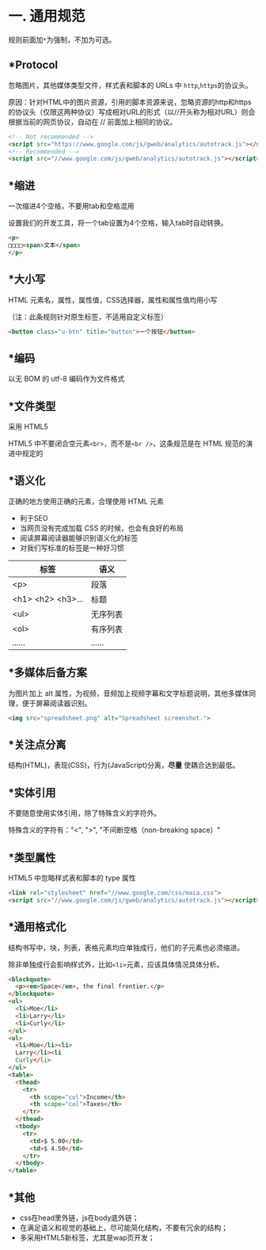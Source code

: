 # 一. 通用规范

规则前面加`*`为强制，不加为可选。

## \*Protocol
忽略图片，其他媒体类型文件，样式表和脚本的 URLs 中 `http`,`https`的协议头。

原因：针对HTML中的图片资源，引用的脚本资源来说，忽略资源的http和https的协议头（仅限这两种协议）写成相对URL的形式（以//开头称为相对URL）则会根据当前的网页协议，自动在 // 前面加上相同的协议。

```html
<!-- Not recommended -->
<script src="https://www.google.com/js/gweb/analytics/autotrack.js"></script>
<!-- Recommended -->
<script src="//www.google.com/js/gweb/analytics/autotrack.js"></script>
```

## \*缩进
一次缩进4个空格，不要用tab和空格混用

设置我们的开发工具，将一个tab设置为4个空格，输入tab时自动转换。

```html
<p>
□□□□<span>文本</span>
</p>
```

## \*大小写
HTML 元素名，属性，属性值，CSS选择器，属性和属性值均用小写

（注：此条规则针对原生标签，不适用自定义标签）

```html
<button class="u-btn" title="button">一个按钮</button>
```

## \*编码
以无 BOM 的 utf-8 编码作为文件格式

## \*文件类型
采用 HTML5

HTML5 中不要闭合空元素`<br>`，而不是`<br />`，这条规范是在 HTML 规范的演进中规定的

## \*语义化
正确的地方使用正确的元素，合理使用 HTML 元素

- 利于SEO
- 当网页没有完成加载 CSS 的时候，也会有良好的布局
- 阅读屏幕阅读器能够识别语义化的标签
- 对我们写标准的标签是一种好习惯

标签                                | 语义
---------------------------------   |---
&lt;p&gt;                           | 段落
&lt;h1&gt; &lt;h2&gt; &lt;h3&gt;... | 标题
&lt;ul&gt;                          | 无序列表
&lt;ol&gt;                          | 有序列表
......                              | ......


## \*多媒体后备方案
为图片加上 alt 属性，为视频，音频加上视频字幕和文字标题说明，其他多媒体同理，便于屏幕阅读器识别。

```html
<img src="spreadsheet.png" alt="Spreadsheet screenshot.">
```

## \*关注点分离
结构(HTML)，表现(CSS)，行为(JavaScript)分离，**尽量** 使耦合达到最低。

## \*实体引用
不要随意使用实体引用，除了特殊含义的字符外。

特殊含义的字符有："<", ">", "不间断空格（non-breaking space）"

## \*类型属性
HTML5 中忽略样式表和脚本的 type 属性

```html
<link rel="stylesheet" href="//www.google.com/css/maia.css">
<script src="//www.google.com/js/gweb/analytics/autotrack.js"></script>
```

## \*通用格式化
结构书写中，块，列表，表格元素均应单独成行，他们的子元素也必须缩进。

除非单独成行会影响样式外，比如`<li>`元素，应该具体情况具体分析。

```html
<blockquote>
  <p><em>Space</em>, the final frontier.</p>
</blockquote>
<ul>
  <li>Moe</li>
  <li>Larry</li>
  <li>Curly</li>
</ul>
<ul>
  <li>Moe</li><li>
  Larry</li><li
  Curly</li>
</ul>
<table>
  <thead>
    <tr>
      <th scope="col">Income</th>
      <th scope="col">Taxes</th>
    </tr>
  </thead>
  <tbody>
    <tr>
      <td>$ 5.00</td>
      <td>$ 4.50</td>
    </tr>
  </tbody>
</table>
```

## \*其他
- css在head里外链，js在body底外链；
- 在满足语义和视觉的基础上，尽可能简化结构，不要有冗余的结构；
- 多采用HTML5新标签，尤其是wap页开发；
